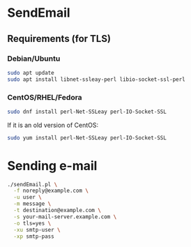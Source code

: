 # SendEmail

## Requirements (for TLS)

### Debian/Ubuntu

```bash
sudo apt update
sudo apt install libnet-ssleay-perl libio-socket-ssl-perl
```

### CentOS/RHEL/Fedora

```bash
sudo dnf install perl-Net-SSLeay perl-IO-Socket-SSL
```

If it is an old version of CentOS:

```bash
sudo yum install perl-Net-SSLeay perl-IO-Socket-SSL
```

# Sending e-mail

```bash
./sendEmail.pl \
  -f noreply@example.com \
  -u user \
  -m message \
  -t destination@example.com \
  -s your-mail-server.example.com \
  -o tls=yes \
  -xu smtp-user \
  -xp smtp-pass
```
